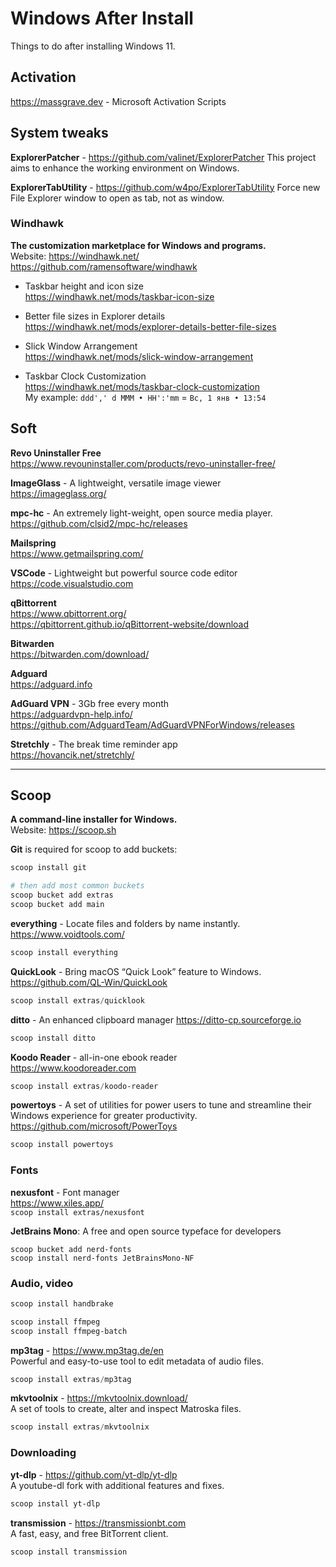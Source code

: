# Windows After Install

Things to do after installing Windows 11.

## Activation

<https://massgrave.dev> - Microsoft Activation Scripts

## System tweaks

**ExplorerPatcher** - <https://github.com/valinet/ExplorerPatcher>
This project aims to enhance the working environment on Windows.

**ExplorerTabUtility** - <https://github.com/w4po/ExplorerTabUtility>
Force new File Explorer window to open as tab, not as window.

### Windhawk

**The customization marketplace for Windows and programs.** \
Website: <https://windhawk.net/> \
<https://github.com/ramensoftware/windhawk>

- Taskbar height and icon size \
<https://windhawk.net/mods/taskbar-icon-size>

- Better file sizes in Explorer details \
<https://windhawk.net/mods/explorer-details-better-file-sizes>

- Slick Window Arrangement \
<https://windhawk.net/mods/slick-window-arrangement>

- Taskbar Clock Customization \
<https://windhawk.net/mods/taskbar-clock-customization> \
My example: `ddd',' d MMM • HH':'mm` = `Вс, 1 янв • 13:54`

## Soft

**Revo Uninstaller Free**\
<https://www.revouninstaller.com/products/revo-uninstaller-free/>

**ImageGlass** - A lightweight, versatile image viewer \
<https://imageglass.org/>

**mpc-hc** - An extremely light-weight, open source media player. \
<https://github.com/clsid2/mpc-hc/releases>

**Mailspring** \
<https://www.getmailspring.com/>

**VSCode** - Lightweight but powerful source code editor \
<https://code.visualstudio.com>

**qBittorrent** \
<https://www.qbittorrent.org/> \
<https://qbittorrent.github.io/qBittorrent-website/download>

**Bitwarden** \
<https://bitwarden.com/download/>

**Adguard** \
<https://adguard.info>

**AdGuard VPN** - 3Gb free every month \
<https://adguardvpn-help.info/> \
<https://github.com/AdguardTeam/AdGuardVPNForWindows/releases>

**Stretchly** - The break time reminder app \
<https://hovancik.net/stretchly/>

---

## Scoop

**A command-line installer for Windows.** \
Website: <https://scoop.sh>

**Git** is required for scoop to add buckets:

```powershell
scoop install git

# then add most common buckets
scoop bucket add extras
scoop bucket add main
```

**everything** - Locate files and folders by name instantly.\
<https://www.voidtools.com/>

```powershell
scoop install everything
```

**QuickLook** - Bring macOS “Quick Look” feature to Windows.\
<https://github.com/QL-Win/QuickLook>

```powershell
scoop install extras/quicklook
```

**ditto** - An enhanced clipboard manager
<https://ditto-cp.sourceforge.io>

```powershell
scoop install ditto
```

**Koodo Reader** - all-in-one ebook reader \
<https://www.koodoreader.com>

```powershell
scoop install extras/koodo-reader
```

**powertoys** - A set of utilities for power users to tune and streamline their Windows experience for greater productivity.\
<https://github.com/microsoft/PowerToys>

```powershell
scoop install powertoys
```

### Fonts

**nexusfont** - Font manager \
<https://www.xiles.app/> \
`scoop install extras/nexusfont`

**JetBrains Mono**: A free and open source typeface for developers

```powerschellll
scoop bucket add nerd-fonts
scoop install nerd-fonts JetBrainsMono-NF
```

### Audio, video

```powershell
scoop install handbrake
```

```powershell
scoop install ffmpeg
scoop install ffmpeg-batch
```

**mp3tag** - <https://www.mp3tag.de/en> \
Powerful and easy-to-use tool to edit metadata of audio files.

```powershell
scoop install extras/mp3tag
```

**mkvtoolnix** - <https://mkvtoolnix.download/> \
A set of tools to create, alter and inspect Matroska files.

```powershell
scoop install extras/mkvtoolnix
```

### Downloading

**yt-dlp** - <https://github.com/yt-dlp/yt-dlp> \
A youtube-dl fork with additional features and fixes.

```powershell
scoop install yt-dlp
```

**transmission** - <https://transmissionbt.com> \
A fast, easy, and free BitTorrent client.

```powershell
scoop install transmission
```
